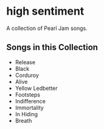 # high sentiment

A collection of Pearl Jam songs.

## Songs in this Collection

- Release
- Black
- Corduroy
- Alive
- Yellow Ledbetter
- Footsteps
- Indifference
- Immortality
- In Hiding
- Breath
